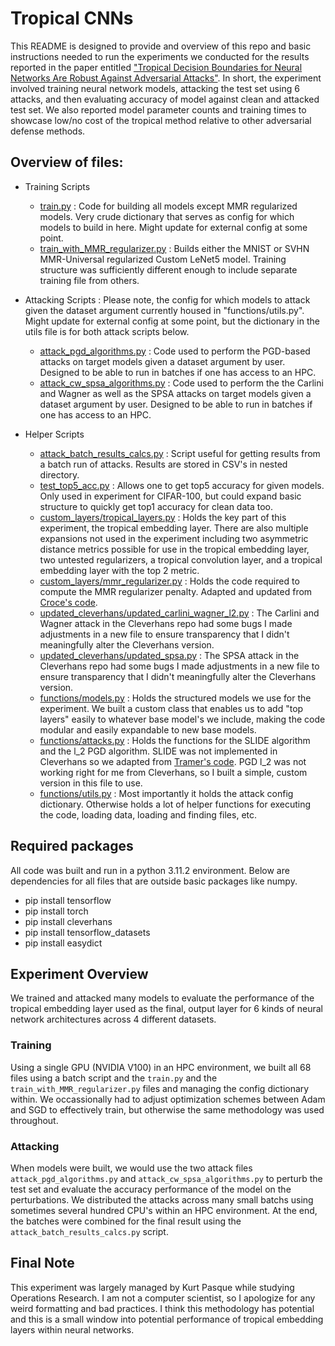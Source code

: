 # Tropical CNNs

This README is designed to provide and overview of this repo and basic instructions needed to run the experiments we conducted for the results reported in the paper entitled ["Tropical Decision Boundaries for Neural Networks Are Robust Against Adversarial Attacks"](https://arxiv.org/abs/2402.00576). In short, the experiment involved training neural network models, attacking the test set using 6 attacks, and then evaluating accuracy of model against clean and attacked test set. We also reported model parameter counts and training times to showcase low/no cost of the tropical method relative to other adversarial defense methods.

## Overview of files:

- Training Scripts
  - [train.py](https://github.com/KurtPask/TropicalNN/blob/main/train.py) : Code for building all models except MMR regularized models. Very crude dictionary that serves as config for which models to build in here. Might update for external config at some point.  
  - [train_with_MMR_regularizer.py](https://github.com/KurtPask/TropicalNN/blob/main/train_with_MMR_regularizer.py) : Builds either the MNIST or SVHN MMR-Universal regularized Custom LeNet5 model. Training structure was sufficiently different enough to include separate training file from others. 

- Attacking Scripts : Please note, the config for which models to attack given the dataset argument currently housed in "functions/utils.py". Might update for external config at some point, but the dictionary in the utils file is for both attack scripts below.
  - [attack_pgd_algorithms.py](https://github.com/KurtPask/TropicalNN/blob/main/attack_pgd_algorithms.py) : Code used to perform the PGD-based attacks on target models given a dataset argument by user. Designed to be able to run in batches if one has access to an HPC. 
  - [attack_cw_spsa_algorithms.py](https://github.com/KurtPask/TropicalNN/blob/main/attack_cw_spsa_algorithms.py) : Code used to perform the the Carlini and Wagner as well as the SPSA attacks on target models given a dataset argument by user. Designed to be able to run in batches if one has access to an HPC. 

- Helper Scripts
  - [attack_batch_results_calcs.py](https://github.com/KurtPask/TropicalNN/blob/main/attack_batch_results_calcs.py) : Script useful for getting results from a batch run of attacks. Results are stored in CSV's in nested directory.
  - [test_top5_acc.py](https://github.com/KurtPask/TropicalNN/blob/main/test_top5_acc.py) : Allows one to get top5 accuracy for given models. Only used in experiment for CIFAR-100, but could expand basic structure to quickly get top1 accuracy for clean data too.
  - [custom_layers/tropical_layers.py](https://github.com/KurtPask/TropicalNN/blob/main/custom_layers/tropical_layers.py) : Holds the key part of this experiment, the tropical embedding layer. There are also multiple expansions not used in the experiment including two asymmetric distance metrics possible for use in the tropical embedding layer, two untested regularizers, a tropical convolution layer, and a tropical embedding layer with the top 2 metric. 
  - [custom_layers/mmr_regularizer.py](https://github.com/KurtPask/TropicalNN/blob/main/custom_layers/mmr_regularizer.py) : Holds the code required to compute the MMR regularizer penalty. Adapted and updated from [Croce's code](https://github.com/max-andr/provable-robustness-max-linear-regions/blob/master/regularizers.py). 
  - [updated_cleverhans/updated_carlini_wagner_l2.py](https://github.com/KurtPask/TropicalNN/blob/main/updated_cleverhans/updated_carlini_wagner_l2.py) : The Carlini and Wagner attack in the Cleverhans repo had some bugs I made adjustments in a new file to ensure transparency that I didn't meaningfully alter the Cleverhans version.
  - [updated_cleverhans/updated_spsa.py](https://github.com/KurtPask/TropicalNN/blob/main/updated_cleverhans/updated_spsa.py) : The SPSA attack in the Cleverhans repo had some bugs I made adjustments in a new file to ensure transparency that I didn't meaningfully alter the Cleverhans version.
  - [functions/models.py](https://github.com/KurtPask/TropicalNN/blob/main/functions/models.py) : Holds the structured models we use for the experiment. We built a custom class that enables us to add "top layers" easily to whatever base model's we include, making the code modular and easily expandable to new base models.
  - [functions/attacks.py](https://github.com/KurtPask/TropicalNN/blob/main/functions/attacks.py) : Holds the functions for the SLIDE algorithm and the l_2 PGD algorithm. SLIDE was not implemented in Cleverhans so we adapted from [Tramer's code](https://github.com/ftramer/MultiRobustness). PGD l_2 was not working right for me from Cleverhans, so I built a simple, custom version in this file to use. 
  - [functions/utils.py](https://github.com/KurtPask/TropicalNN/blob/main/functions/utils.py) : Most importantly it holds the attack config dictionary. Otherwise holds a lot of helper functions for executing the code, loading data, loading and finding files, etc.


## Required packages
All code was built and run in a python 3.11.2 environment. Below are dependencies for all files that are outside basic packages like numpy.

- pip install tensorflow
- pip install torch
- pip install cleverhans
- pip install tensorflow_datasets
- pip install easydict

## Experiment Overview

We trained and attacked many models to evaluate the performance of the tropical embedding layer used as the final, output layer for 6 kinds of neural network architectures across 4 different datasets.

### Training
Using a single GPU (NVIDIA V100) in an HPC environment, we built all 68 files using a batch script and the `train.py` and the `train_with_MMR_regularizer.py` files and managing the config dictionary within. We occassionally had to adjust optimization schemes between Adam and SGD to effectively train, but otherwise the same methodology was used throughout.

### Attacking
When models were built, we would use the two attack files `attack_pgd_algorithms.py` and `attack_cw_spsa_algorithms.py` to perturb the test set and evaluate the accuracy performance of the model on the perturbations. We distributed the attacks across many small batchs using sometimes several hundred CPU's within an HPC environment. At the end, the batches were combined for the final result using the `attack_batch_results_calcs.py` script.

## Final Note

This experiment was largely managed by Kurt Pasque while studying Operations Research. I am not a computer scientist, so I apologize for any weird formatting and bad practices. I think this methodology has potential and this is a small window into potential performance of tropical embedding layers within neural networks. 
